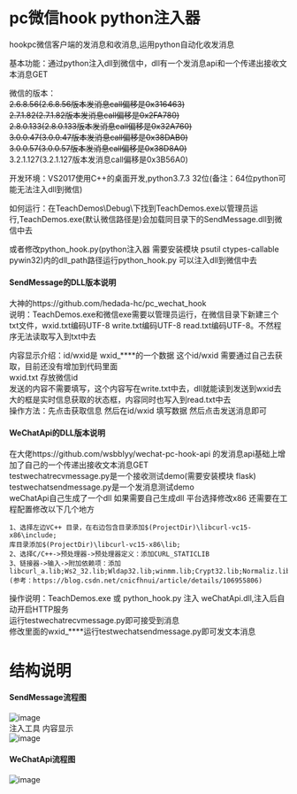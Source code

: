 # pc微信hook python注入器

hookpc微信客户端的发消息和收消息,运用python自动化收发消息   

基本功能：通过python注入dll到微信中，dll有一个发消息api和一个传递出接收文本消息GET   

微信的版本：   
~~2.6.8.56(2.6.8.56版本发消息call偏移是0x316463)~~   
~~2.7.1.82(2.7.1.82版本发消息call偏移是0x2FA780)~~   
~~2.8.0.133(2.8.0.133版本发消息call偏移是0x32A760)~~  
~~3.0.0.47(3.0.0.47版本发消息call偏移是0x38DAB0)~~  
~~3.0.0.57(3.0.0.57版本发消息call偏移是0x38D8A0)~~  
3.2.1.127(3.2.1.127版本发消息call偏移是0x3B56A0)



开发环境：VS2017使用C++的桌面开发,python3.7.3 32位(备注：64位python可能无法注入dll到微信)   

如何运行：在TeachDemos\Debug\下找到TeachDemos.exe以管理员运行,TeachDemos.exe(默认微信路径是)会加载同目录下的SendMessage.dll到微信中去    

或者修改python_hook.py(python注入器 需要安装模块 psutil ctypes-callable pywin32)内的dll_path路径运行python_hook.py 可以注入dll到微信中去   

#### SendMessage的DLL版本说明
大神的https://github.com/hedada-hc/pc_wechat_hook    
说明：TeachDemos.exe和微信exe需要以管理员运行，在微信目录下新建三个txt文件，wxid.txt编码UTF-8 write.txt编码UTF-8 read.txt编码UTF-8。不然程序无法读取写入到txt中去    

内容显示介绍：id/wxid是 wxid_****的一个数据 这个id/wxid 需要通过自己去获取，目前还没有增加到代码里面   
wxid.txt 存放微信id   
发送的内容不需要填写，这个内容写在write.txt中去，dll就能读到发送到wxid去   
大的框是实时信息获取的状态框，内容同时也写入到read.txt中去   
操作方法：先点击获取信息 然后在id/wxid 填写数据 然后点击发送消息即可   

#### WeChatApi的DLL版本说明
在大佬https://github.com/wsbblyy/wechat-pc-hook-api 的发消息api基础上增加了自己的一个传递出接收文本消息GET   
testwechatrecvmessage.py是一个接收测试demo(需要安装模块 flask)   
testwechatsendmessage.py是一个发消息测试demo   
weChatApi自己生成了一个dll 如果需要自己生成dll 平台选择修改x86 还需要在工程配置修改以下几个地方
```
1、选择左边VC++ 目录，在右边包含目录添加$(ProjectDir)\libcurl-vc15-x86\include;
库目录添加$(ProjectDir)\libcurl-vc15-x86\lib;   
2、选择C/C++->预处理器->预处理器定义：添加CURL_STATICLIB   
3、链接器->输入->附加依赖项：添加libcurl_a.lib;Ws2_32.lib;Wldap32.lib;winmm.lib;Crypt32.lib;Normaliz.lib;   
(参考：https://blog.csdn.net/cnicfhnui/article/details/106955806)    
```
操作说明：TeachDemos.exe 或 python_hook.py 注入 weChatApi.dll,注入后自动开启HTTP服务    
运行testwechatrecvmessage.py即可接受到消息    
修改里面的wxid_****运行testwechatsendmessage.py即可发文本消息    

# 结构说明

#### SendMessage流程图   
![image](https://github.com/holdyeah/wechat-pc-hook-python/blob/master/images/%E8%AF%B4%E6%98%8E.png)   
注入工具 内容显示   
![image](https://github.com/holdyeah/wechat-pc-hook-python/blob/master/images/%E6%A8%A1%E5%9D%97.png)   

#### WeChatApi流程图   
![image](https://github.com/holdyeah/wechat-pc-hook-python/blob/master/images/wechatapi%E6%B5%81%E7%A8%8B.png)   
